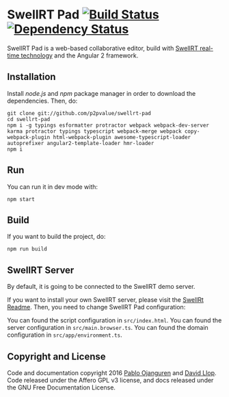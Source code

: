 # SwellRT Pad [![Build Status](https://travis-ci.org/medialab-prado/argospad.svg?branch=master)](https://travis-ci.org/medialab-prado/argospad) [![Dependency Status](https://david-dm.org/medialab-prado/argospad.svg)](https://david-dm.org/medialab-prado/argospad)

SwellRT Pad is a web-based collaborative editor, build with [SwellRT real-time technology](http://swellrt.org) and the Angular 2 framework.

## Installation

Install *node.js* and *npm* package manager in order to download the dependencies. Then, do:

```
git clone git://github.com/p2pvalue/swellrt-pad
cd swellrt-pad
npm i -g typings esformatter protractor webpack webpack-dev-server karma protractor typings typescript webpack-merge webpack copy-webpack-plugin html-webpack-plugin awesome-typescript-loader autoprefixer angular2-template-loader hmr-loader
npm i
```

## Run

You can run it in dev mode with:

```
npm start
```


## Build

If you want to build the project, do:

```
npm run build
```

## SwellRT Server

By default, it is going to be connected to the SwellRT demo server.

If you want to install your own SwellRT server, please visit the [SwellRt Readme](https://github.com/p2pvalue/swellrt). Then, you need to change SwellRT Pad configuration:

You can found the script configuration in `src/index.html`.
You can found the server configuration in `src/main.browser.ts`.
You can found the domain configuration in `src/app/environment.ts`.

## Copyright and License

Code and documentation copyright 2016 [Pablo Ojanguren](https://github.com/pablojan) and [David Llop](https://github.com/llopv). Code released under the Affero GPL v3 license, and docs released under the GNU Free Documentation License.
